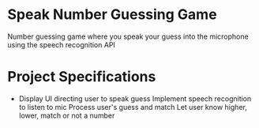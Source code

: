 # Speak Number Guessing Game
Number guessing game where you speak your guess into the microphone using the speech recognition API

# Project Specifications
* Display UI directing user to speak guess
Implement speech recognition to listen to mic
Process user's guess and match
Let user know higher, lower, match or not a number
